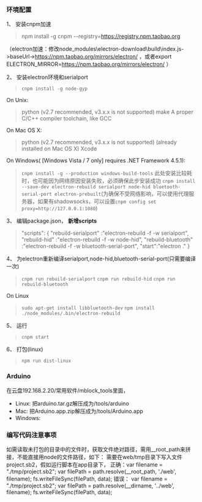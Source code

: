 ### 环境配置

1、 安装cnpm加速

> npm install -g cnpm --registry=https://registry.npm.taobao.org

（electron加速：修改node_modules\electron-download\build\index.js->baseUrl->https://npm.taobao.org/mirrors/electron/ ，或者export ELECTRON_MIRROR=https://npm.taobao.org/mirrors/electron/ ）

2、 安装electron环境和serialport
> ```cnpm install -g node-gyp```

On Unix:
> python (v2.7 recommended, v3.x.x is not supported)
> make
> A proper C/C++ compiler toolchain, like GCC

On Mac OS X:
> python (v2.7 recommended, v3.x.x is not supported) (already installed on Mac OS X)
> Xcode

On Windows( [Windows Vista / 7 only] requires .NET Framework 4.5.1):
> ```cnpm install -g --production windows-build-tools``` 此处安装比较耗时，也可能因为网络原因安装失败，必须确保此步安装成功
> ```cnpm install --save-dev electron-rebuild serialport node-hid bluetooth-serial-port electron-prebuilt```(为确保不受网络影响，可以使用代理服务器，如果有shadowsocks，可以设置```cnpm config set proxy=http://127.0.0.1:1080```)

3、 编辑package.json， **新增scripts**
 
> "scripts": {
>   "rebuild-serialport" :"electron-rebuild -f -w serialport",
>   "rebuild-hid" :"electron-rebuild -f -w node-hid",
>   "rebuild-bluetooth" :"electron-rebuild -f -w bluetooth-serial-port",
>   "start":"electron ."
> }

4、 为electron重新编译serialport,node-hid,bluetooth-serial-port(只需要编译一次)

> ```cnpm run rebuild-serialport```
> ```cnpm run rebuild-hid```
> ```cnpm run rebuild-bluetooth```

On Linux
> ```sudo apt-get install libbluetooth-dev```
> ```npm install```
> ```./node_modules/.bin/electron-rebuild```

5、 运行

> ```cnpm start```

6、 打包(linux)

> ```npm run dist-linux```



### Arduino

在云盘192.168.2.20/常用软件/mblock_tools里面，
- Linux: 把arduino.tar.gz解压成为/tools/arduino
- Mac: 把Arduino.app.zip解压成为/tools/Arduino.app
- Windows: 

### 编写代码注意事项

如需读取未打包的目录中的文件时，获取文件绝对路径，需用__root_path来拼接，不能直接用node的文件路径，如下：
需要在web/tmp目录下写入文件project.sb2，假如运行脚本在app目录下，
正确：var filename = "./tmp/project.sb2";
var filePath = path.resolve(__root_path, './web', filename);
fs.writeFileSync(filePath, data);
错误：
var filename = "./tmp/project.sb2";
var filePath = path.resolve(__dirname, '../web', filename);
fs.writeFileSync(filePath, data);